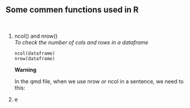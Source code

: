 ## Some commen functions used in R
<br>

1. ncol() and nrow()  
   *To check the number of cols and rows in a dataframe*  
   ```
   ncol(dataframe)
   nrow(dataframe)
   ```

   **Warning**  

   In the qmd file, when we use nrow or ncol in a sentence, we need to this:
   
2. e
